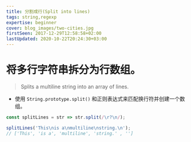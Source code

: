 ```yaml
---
title: 分割成行(Split into lines)
tags: string,regexp
expertise: beginner
cover: blog_images/two-cities.jpg
firstSeen: 2017-12-29T12:58:58+02:00
lastUpdated: 2020-10-22T20:24:30+03:00
---
```


# 将多行字符串拆分为行数组。
> Splits a multiline string into an array of lines.

- 使用 `String.prototype.split()` 和正则表达式来匹配换行符并创建一个数组。

```js
const splitLines = str => str.split(/\r?\n/);
```

```js
splitLines('This\nis a\nmultiline\nstring.\n');
// ['This', 'is a', 'multiline', 'string.' , '']
```
